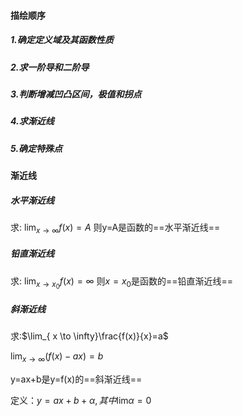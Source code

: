 #### 描绘顺序

##### 1.确定定义域及其函数性质

##### 2.求一阶导和二阶导

##### 3.判断增减凹凸区间，极值和拐点

##### 4.求渐近线

##### 5.确定特殊点
#### 渐近线

##### 水平渐近线

求: $\lim_{ x \to \infty }f(x)=A$
则y=A是函数的==水平渐近线==

##### 铅直渐近线

求: $\lim_{ x \to x_{0} }f(x)=\infty$
则$x=x_{0}$是函数的==铅直渐近线==

##### 斜渐近线

求:$\lim_{ x \to \infty}\frac{f(x)}{x}=a$

$\lim_{ x \to \infty }(f(x)-ax)=b$

y=ax+b是y=f(x)的==斜渐近线==

定义：$y=ax+b+\alpha,其中\lim_{}\alpha=0$
